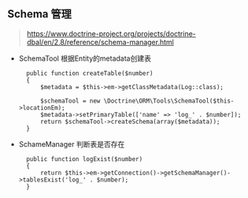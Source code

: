 ## Schema 管理
> https://www.doctrine-project.org/projects/doctrine-dbal/en/2.8/reference/schema-manager.html

- SchemaTool 根据Entity的metadata创建表

        public function createTable($number)
        {
            $metadata = $this->em->getClassMetadata(Log::class);

            $schemaTool = new \Doctrine\ORM\Tools\SchemaTool($this->locationEm);
            $metadata->setPrimaryTable(['name' => 'log_' . $number]);
            return $schemaTool->createSchema(array($metadata));
        }
- SchameManager 判断表是否存在

		public function logExist($number)
        {
            return $this->em->getConnection()->getSchemaManager()->tablesExist('log_' . $number);
        }